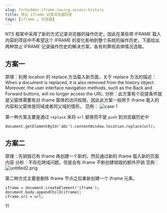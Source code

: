 ```yaml
---
slug: forbidden-iframe-saving-access-history
title: 禁止 iframe 记录浏览器历史
tags: [iframe , 浏览器]
---
```


NTS 框架中采用了新的方式记录浏览器的操作历史，因此在某些带 IFRAME 载入内容的项目中不希望这个 IFRAME 的变化影响到整个系统的操作历史，下面给出两种禁止 IFRAME 记录操作历史的解决方案，各有利弊视具体情况选取。

## 方案一
原理：利用 location 的 replace 方法载入新页面，关于 replace 方法的描述：
When a document is replaced, it is also removed from the history object. Moreover, the user interface navigation methods, such as the Back and Forward buttons, will no longer access the URL.
分析：此方案有个前提条件就是父窗体需要有对 iframe 窗体的访问权限，因此此方案一般用于 iframe 载入的内容和父窗体是同域或者同父域的情形。
范例：
 ![case 1](https://static.gaoqixhb.com/Fj9Axzh6Md6a9gEcrBbP4BFW0tr9)

第一种方案主要是通过 `replace` 来将 `url` 替换而不是 `push` 到浏览器历史中
```
document.getElementById('abc').contentWindow.location.replace(url);
```

## 方案二
原理：先销毁已有 iframe 再创建一个新的，然后通过新的 iframe 载入新的页面内容
分析：不存在跨域问题，但是会有 iframe 不断创建销毁的额外开销
范例：
![untitled2.png](https://static.gaoqixhb.com/FpQLZUKI9tU9RgJrSQtkLvaHZGyF)

第二种方式主要是删除 iframe 节点之后重新创建一个 iframe 元素。
```
iframe = document.createElement('iframe');
document.body.appendChild(iframe);
iframe.src = url;
```

11
